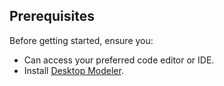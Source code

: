 ---
---

## Prerequisites

Before getting started, ensure you:

- Can access your preferred code editor or IDE.
- Install [Desktop Modeler](https://camunda.com/download/modeler/).
